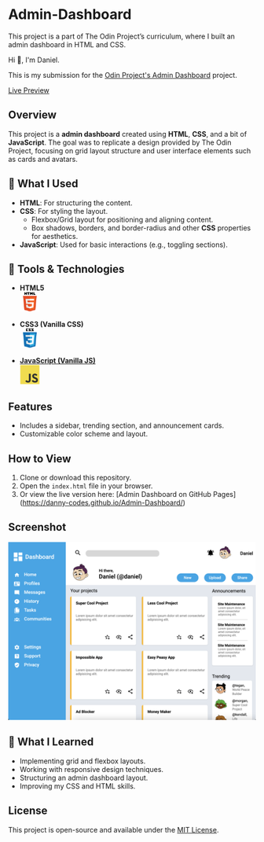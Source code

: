 # Admin-Dashboard
This project is a part of The Odin Project’s curriculum, where I built an admin dashboard in HTML and CSS.

Hi 👋, I'm Daniel.

This is my submission for the [Odin Project's Admin Dashboard](https://www.theodinproject.com/lessons/node-path-intermediate-html-and-css-admin-dashboard) project.

<a href='https://danny-codes.github.io/Admin-Dashboard/'>Live Preview</a>

## Overview
This project is a **admin dashboard** created using **HTML**, **CSS**, and a bit of **JavaScript**. The goal was to replicate a design provided by The Odin Project, focusing on grid layout structure and user interface elements such as cards and avatars.

## 🤖 What I Used
- **HTML**: For structuring the content.
- **CSS**: For styling the layout.
  - Flexbox/Grid layout for positioning and aligning content.
  - Box shadows, borders, and border-radius and other **CSS** properties for aesthetics.
- **JavaScript**: Used for basic interactions (e.g., toggling sections).

## 🦄 Tools & Technologies
- **HTML5** <br> <a href="https://www.w3.org/html/" target="_blank" rel="noreferrer"> <img src="https://raw.githubusercontent.com/devicons/devicon/master/icons/html5/html5-original-wordmark.svg" alt="html5" width="40" height="40"/> </a>

- **CSS3 (Vanilla CSS)** <br> <a href="https://www.w3schools.com/css/" target="_blank" rel="noreferrer"> <img src="https://raw.githubusercontent.com/devicons/devicon/master/icons/css3/css3-original-wordmark.svg" alt="css3" width="40" height="40"/>

- **JavaScript (Vanilla JS)** <br> <a href="https://developer.mozilla.org/en-US/docs/Web/JavaScript" target="_blank" rel="noreferrer"> <img src="https://raw.githubusercontent.com/devicons/devicon/master/icons/javascript/javascript-original.svg" alt="javascript" width="40" height="40"/> </a> 


## Features
- Includes a sidebar, trending section, and announcement cards.
- Customizable color scheme and layout.

## How to View
1. Clone or download this repository.
2. Open the `index.html` file in your browser.
3. Or view the live version here: [Admin Dashboard on GitHub Pages] (https://danny-codes.github.io/Admin-Dashboard/)

## Screenshot
![Admin Dashboard Screenshot](https://github.com/danny-codes/admin-dashboard/raw/main/images/screenshot.png)

## 🎯 What I Learned
- Implementing grid and flexbox layouts.
- Working with responsive design techniques.
- Structuring an admin dashboard layout.
- Improving my CSS and HTML skills.

## License
This project is open-source and available under the [MIT License](LICENSE).
